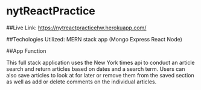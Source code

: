 # nytReactPractice

##Live Link: https://nytreactpracticehw.herokuapp.com/

##Techologies Utilized: MERN stack app (Mongo Express React Node)

##App Function

This full stack application uses the New York times api to conduct an article search and return articles based on dates and a search term. Users can also save articles to look at for later or remove them from the saved section as well as add or delete comments on the individual articles.


